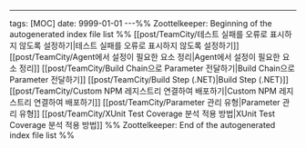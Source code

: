---

tags: [MOC] date: 9999-01-01 ---%% Zoottelkeeper: Beginning of the autogenerated
index file list %% [[post/TeamCity/테스트 실패를 오류로 표시하지 않도록
설정하기|테스트 실패를 오류로 표시하지 않도록 설정하기]]
[[post/TeamCity/Agent에서 설정이 필요한 요소 정리|Agent에서 설정이 필요한 요소
정리]] [[post/TeamCity/Build Chain으로 Parameter 전달하기|Build Chain으로
Parameter 전달하기]] [[post/TeamCity/Build Step (.NET)|Build Step (.NET)]]
[[post/TeamCity/Custom NPM 레지스트리 연결하여 배포하기|Custom NPM 레지스트리
연결하여 배포하기]] [[post/TeamCity/Parameter 관리 유형|Parameter 관리 유형]]
[[post/TeamCity/XUnit Test Coverage 분석 적용 방법|XUnit Test Coverage 분석 적용
방법]] %% Zoottelkeeper: End of the autogenerated index file list %%
